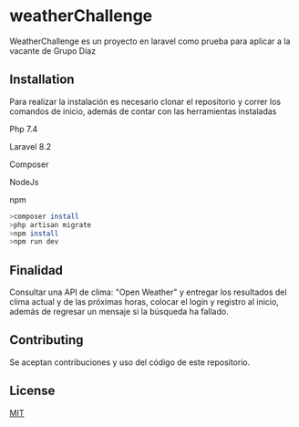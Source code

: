 # weatherChallenge

WeatherChallenge es un proyecto en laravel como prueba para aplicar a la vacante de Grupo Díaz

## Installation

Para realizar la instalación es necesario clonar el repositorio y correr los comandos de inicio, además de contar con las herramientas instaladas

Php 7.4

Laravel 8.2

Composer

NodeJs

npm

```bash
>composer install
>php artisan migrate
>npm install
>npm run dev

```

## Finalidad

Consultar una API de clima: "Open Weather" y entregar los resultados del clima actual y de las próximas horas, colocar el login y registro al inicio, además de regresar un mensaje si la búsqueda ha fallado.

## Contributing
Se aceptan contribuciones y uso del código de este repositorio.



## License
[MIT](https://choosealicense.com/licenses/mit/)